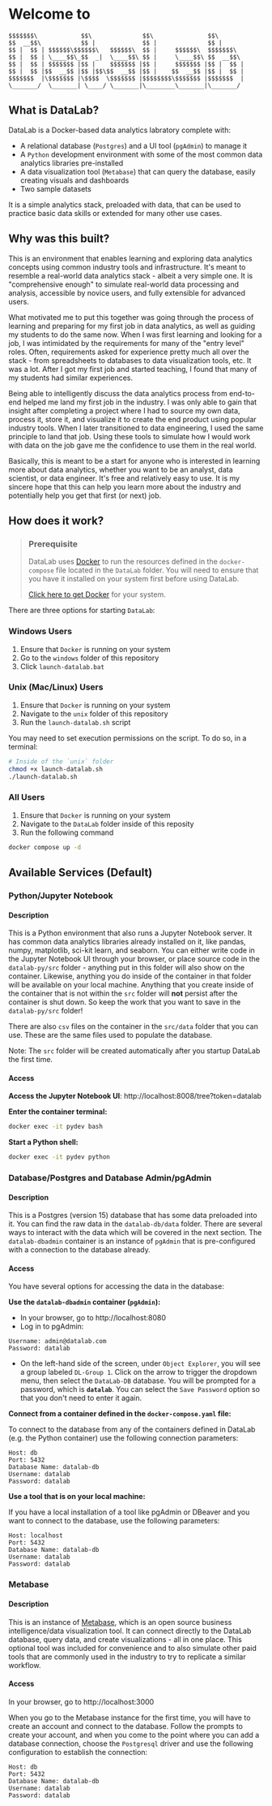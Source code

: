 # Welcome to
```
$$$$$$$\            $$\              $$\               $$\             
$$  __$$\           $$ |             $$ |              $$ |            
$$ |  $$ | $$$$$$\$$$$$$\   $$$$$$\  $$ |     $$$$$$\  $$$$$$$\        
$$ |  $$ | \____$$\_$$  _|  \____$$\ $$ |     \____$$\ $$  __$$\       
$$ |  $$ | $$$$$$$ |$$ |    $$$$$$$ |$$ |     $$$$$$$ |$$ |  $$ |      
$$ |  $$ |$$  __$$ |$$ |$$\$$  __$$ |$$ |    $$  __$$ |$$ |  $$ |      
$$$$$$$  |\$$$$$$$ |\$$$$  \$$$$$$$ |$$$$$$$$\$$$$$$$ |$$$$$$$  |      
\_______/  \_______| \____/ \_______|\________\_______|\_______/    
```
## What is DataLab? 

DataLab is a Docker-based data analytics labratory complete with: 
- A relational database (`Postgres`) and a UI tool (`pgAdmin`) to manage it  
- A `Python` development environment with some of the most common data analytics libraries pre-installed 
- A data visualization tool (`Metabase`) that can query the database, easily creating visuals and dashboards 
- Two sample datasets

It is a simple analytics stack, preloaded with data, that can be used to practice basic data skills or extended for many other use cases.   

## Why was this built?

This is an environment that enables learning and exploring data analytics concepts using common industry tools and infrastructure. It's meant to resemble a real-world data analytics stack - albeit a very simple one. It is "comprehensive enough" to simulate real-world data processing and analysis, accessible by novice users, and fully extensible for advanced users.

What motivated me to put this together was going through the process of learning and preparing for my first job in data analytics, as well as guiding my students to do the same now. When I was first learning and looking for a job, I was intimidated by the requirements for many of the "entry level" roles. Often, requirements asked for experience pretty much all over the stack - from spreadsheets to databases to data visualization tools, etc. It was a lot. After I got my first job and started teaching, I found that many of my students had similar experiences.

Being able to intelligently discuss the data analytics process from end-to-end helped me land my first job in the industry. I was only able to gain that insight after completing a project where I had to source my own data, process it, store it, and visualize it to create the end product using popular industry tools. When I later transitioned to data engineering, I used the same principle to land that job. Using these tools to simulate how I would work with data on the job gave me the confidence to use them in the real world.

Basically, this is meant to be a start for anyone who is interested in learning more about data analytics, whether you want to be an analyst, data scientist, or data engineer. It's free and relatively easy to use. It is my sincere hope that this can help you learn more about the industry and potentially help you get that first (or next) job.  

## How does it work?

> ### Prerequisite
>
> DataLab uses [Docker](https://docs.docker.com/get-started/overview/) to run the resources defined in the `docker-compose` file located in the `DataLab` folder. You will need to ensure that you have it installed on your system first before using DataLab. 
>
> [Click here to get Docker](https://docs.docker.com/get-docker/) for your system. 

There are three options for starting `DataLab`:

### Windows Users

1. Ensure that `Docker` is running on your system
2. Go to the `windows` folder of this repository
3. Click `launch-datalab.bat`

### Unix (Mac/Linux) Users

1. Ensure that `Docker` is running on your system
2. Navigate to the `unix` folder of this repository
3. Run the `launch-datalab.sh` script

You may need to set execution permissions on the script. To do so, in a terminal: 
```bash
# Inside of the `unix` folder
chmod +x launch-datalab.sh
./launch-datalab.sh
```

### All Users

1. Ensure that `Docker` is running on your system
2. Navigate to the `DataLab` folder inside of this reposity
3. Run the following command
```bash
docker compose up -d
```

## Available Services (Default)

### **Python/Jupyter Notebook**

#### Description
This is a Python environment that also runs a Jupyter Notebook server. It has common data analytics libraries already installed on it, like pandas, numpy, matplotlib, sci-kit learn, and seaborn. You can either write code in the Jupyter Notebook UI through your browser, or place source code in the `datalab-py/src` folder - anything put in this folder will also show on the container. Likewise, anything you do inside of the container in that folder will be available on your local machine. Anything that you create inside of the container that is not within the `src` folder will **not** persist after the container is shut down. So keep the work that you want to save in the `datalab-py/src` folder! 

There are also `csv` files on the container in the `src/data` folder that you can use. These are the same files used to populate the database.

Note: The `src` folder will be created automatically after you startup DataLab the first time.

#### Access
**Access the Jupyter Notebook UI**: http://localhost:8008/tree?token=datalab

**Enter the container terminal:**
```bash
docker exec -it pydev bash
```

**Start a Python shell:**
```bash
docker exec -it pydev python
```

### **Database/Postgres and Database Admin/pgAdmin**

#### Description
This is a Postgres (version 15) database that has some data preloaded into it. You can find the raw data in the `datalab-db/data` folder. There are several ways to interact with the data which will be covered in the next section. The `datalab-dbadmin` container is an instance of `pgAdmin` that is pre-configured with a connection to the database already.

#### Access
You have several options for accessing the data in the database:

**Use the `datalab-dbadmin` container (`pgAdmin`):**

- In your browser, go to http://localhost:8080
- Log in to pgAdmin:
```
Username: admin@datalab.com
Password: datalab
```
- On the left-hand side of the screen, under `Object Explorer`, you will see a group labeled `DL-Group 1`. Click on the arrow to trigger the dropdown menu, then select the `DataLab-DB` database. You will be prompted for a password, which is **`datalab`**. You can select the `Save Password` option so that you don't need to enter it again.

**Connect from a container defined in the `docker-compose.yaml` file:**

To connect to the database from any of the containers defined in DataLab (e.g. the Python container) use the following connection parameters:
```
Host: db
Port: 5432
Database Name: datalab-db
Username: datalab
Password: datalab
```

**Use a tool that is on your local machine:**

If you have a local installation of a tool like pgAdmin or DBeaver and you want to connect to the database, use the following parameters:
```
Host: localhost
Port: 5432
Database Name: datalab-db
Username: datalab
Password: datalab
```

### **Metabase**

#### Description
This is an instance of [Metabase](https://www.metabase.com/docs/latest/), which is an open source business intelligence/data visualization tool. It can connect directly to the DataLab database, query data, and create visualizations - all in one place. This optional tool was included for convenience and to also simulate other paid tools that are commonly used in the industry to try to replicate a similar workflow.

#### Access
In your browser, go to http://localhost:3000 

When you go to the Metabase instance for the first time, you will have to create an account and connect to the database. Follow the prompts to create your account, and when you come to the point where you can add a database connection, choose the `Postgresql` driver and use the following configuration to establish the connection:
```
Host: db
Port: 5432
Database Name: datalab-db
Username: datalab
Password: datalab
```